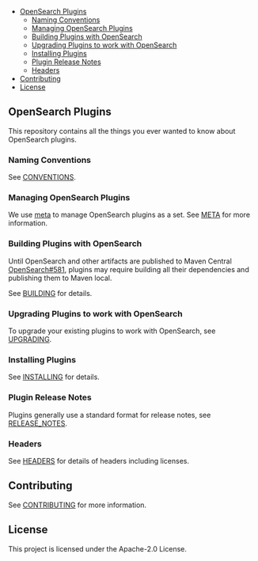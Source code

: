 - [OpenSearch Plugins](#opensearch-plugins)
    - [Naming Conventions](#naming-conventions)
    - [Managing OpenSearch Plugins](#managing-opensearch-plugins)
    - [Building Plugins with OpenSearch](#building-plugins-with-opensearch)
    - [Upgrading Plugins to work with OpenSearch](#upgrading-plugins-to-work-with-opensearch)
    - [Installing Plugins](#installing-plugins)
    - [Plugin Release Notes](#plugin-release-notes)
    - [Headers](#headers)
- [Contributing](#contributing)
- [License](#license)

## OpenSearch Plugins

This repository contains all the things you ever wanted to know about OpenSearch plugins.

### Naming Conventions

See [CONVENTIONS](CONVENTIONS.md).
### Managing OpenSearch Plugins

We use [meta](https://github.com/mateodelnorte/meta) to manage OpenSearch plugins as a set. See [META](META.md) for more information.

### Building Plugins with OpenSearch

Until OpenSearch and other artifacts are published to Maven Central [OpenSearch#581](https://github.com/opensearch-project/OpenSearch/issues/581), plugins may require building all their dependencies and publishing them to Maven local.

See [BUILDING](BUILDING.md) for details.

### Upgrading Plugins to work with OpenSearch

To upgrade your existing plugins to work with OpenSearch, see [UPGRADING](./UPGRADING.md).

### Installing Plugins

See [INSTALLING](INSTALLING.md) for details.

### Plugin Release Notes

Plugins generally use a standard format for release notes, see [RELEASE_NOTES](./RELEASE_NOTES.md).

### Headers

See [HEADERS](HEADERS.md) for details of headers including licenses.

## Contributing

See [CONTRIBUTING](CONTRIBUTING.md#security-issue-notifications) for more information.

## License

This project is licensed under the Apache-2.0 License.
